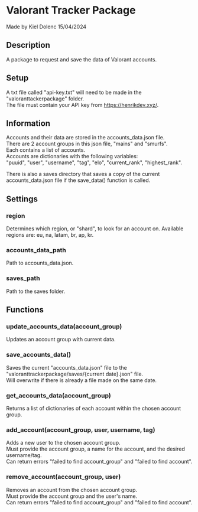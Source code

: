 # Valorant Tracker Package
Made by Kiel Dolenc 15/04/2024

## Description
A package to request and save the data of Valorant accounts.

## Setup
A txt file called "api-key.txt" will need to be made in the "valoranttackerpackage" folder.\
The file must contain your API key from https://henrikdev.xyz/.

## Information
Accounts and their data are stored in the accounts_data.json file.\
There are 2 account groups in this json file, "mains" and "smurfs".\
Each contains a list of accounts.\
Accounts are dictionaries with the following variables:\
"puuid", "user", "username", "tag", "elo", "current_rank", "highest_rank".

There is also a saves directory that saves a copy of the current accounts_data.json file if the save_data() function is called.

## Settings
### region
Determines which region, or "shard", to look for an account on.
Available regions are: eu, na, latam, br, ap, kr.

### accounts_data_path
Path to accounts_data.json.

### saves_path
Path to the saves folder.

## Functions
### update_accounts_data(account_group)
Updates an account group with current data.

### save_accounts_data()
Saves the current "accounts_data.json" file to the "valoranttrackerpackage/saves/{current date}.json" file.\
Will overwrite if there is already a file made on the same date.

### get_accounts_data(account_group)
Returns a list of dictionaries of each account within the chosen account group.

### add_account(account_group, user, username, tag)
Adds a new user to the chosen account group.\
Must provide the account group, a name for the account, and the desired username/tag.\
Can return errors "failed to find account_group" and "failed to find account".

### remove_account(account_group, user)
Removes an account from the chosen account group.\
Must provide the account group and the user's name.\
Can return errors "failed to find account_group" and "failed to find account".